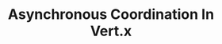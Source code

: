 ---
title: Asynchronous Coordination In Vert.x
initialOpenGroupIndex: -1
collapsable: true
tags:
- java
- graalvm
- graal
- native-image
- vertx
- reactive
- openapi
- api
- rest
- openapi-generator
- contract-first
- unit testing
- testing
- junit
- vertx-unit
- mocking
- hibernate
- jooq
- reactivex
- streams
- mutiny
- concurrency
---